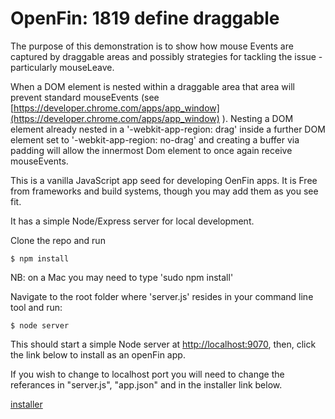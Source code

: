 # OpenFin: 1819 define draggable
The purpose of this demonstration is to show how mouse Events are captured by draggable areas and possibly strategies for tackling the issue - particularly mouseLeave.

When a DOM element is nested within a draggable area that area will prevent standard mouseEvents (see [https://developer.chrome.com/apps/app_window](https://developer.chrome.com/apps/app_window) ).
Nesting a DOM element already nested in a '-webkit-app-region: drag' inside a further DOM element set to '-webkit-app-region: no-drag' and creating a buffer via padding will allow the innermost Dom element to once again receive mouseEvents.



This is a vanilla JavaScript app seed for developing OenFin apps. It is Free from frameworks and build systems, though you may add them as you see fit.

It has a simple Node/Express server for local development.

Clone the repo and run

```
$ npm install
```
NB: on a Mac you may need to type 'sudo npm install'

Navigate to the root folder where 'server.js' resides in your command line tool and run:

```
$ node server
```

This should start a simple Node server at [http://localhost:9070](http://localhost:9070), then, click the link below to install as an openFin app.

If you wish to change to localhost port you will need to change the referances in "server.js", "app.json" and in the installer link below.

[installer](https://dl.openfin.co/services/download?fileName=openfin_windowdragging&config=http://localhost:9070/app.json)
